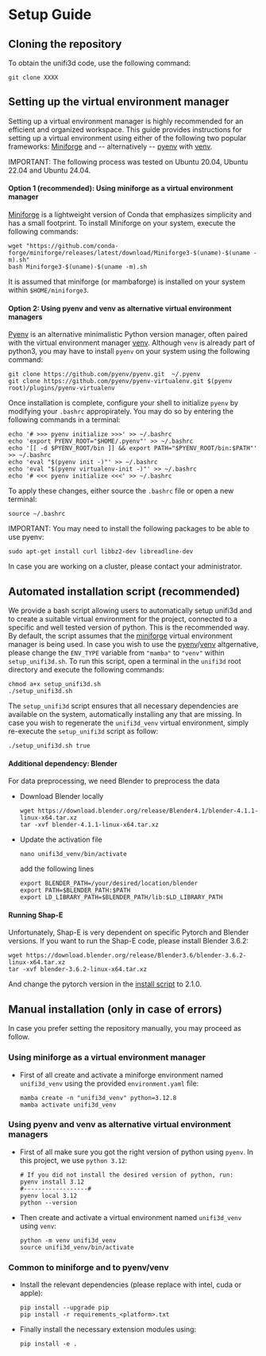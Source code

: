 # Setup Guide

## Cloning the repository

To obtain the unifi3d code, use the following command:
```
git clone XXXX
```

## Setting up the virtual environment manager

Setting up a virtual environment manager is highly recommended for an efficient and organized workspace. This guide provides instructions for setting up a virtual environment using either of the following two popular frameworks: [Miniforge](https://github.com/conda-forge/miniforge) and -- alternatively -- [pyenv](https://github.com/pyenv/pyenv) with [venv](https://docs.python.org/3/library/venv.html). 

IMPORTANT: The following process was tested on Ubuntu 20.04, Ubuntu 22.04 and Ubuntu 24.04.

#### Option 1 (recommended): Using miniforge as a virtual environment manager

[Miniforge](https://github.com/conda-forge/miniforge) is a lightweight version of Conda that emphasizes simplicity and has a small footprint. 
To install Miniforge on your system, execute the following commands:
```
wget "https://github.com/conda-forge/miniforge/releases/latest/download/Miniforge3-$(uname)-$(uname -m).sh"
bash Miniforge3-$(uname)-$(uname -m).sh
```
It is assumed that miniforge (or mambaforge) is installed on your system within `$HOME/miniforge3`.

#### Option 2: Using pyenv and venv as alternative virtual environment managers

[Pyenv](https://github.com/pyenv/pyenv) is an alternative minimalistic Python version manager, often paired with the virtual environment manager [venv](https://docs.python.org/3/library/venv.html). 
Although `venv` is already part of python3, you may have to install `pyenv` on your system using the following command:
```
git clone https://github.com/pyenv/pyenv.git  ~/.pyenv
git clone https://github.com/pyenv/pyenv-virtualenv.git $(pyenv root)/plugins/pyenv-virtualenv
```
Once installation is complete, configure your shell to initialize `pyenv` by modifying your `.bashrc` appropirately. You may do so by entering the following commands in a terminal:
```
echo '# >>> pyenv initialize >>>' >> ~/.bashrc
echo 'export PYENV_ROOT="$HOME/.pyenv"' >> ~/.bashrc
echo '[[ -d $PYENV_ROOT/bin ]] && export PATH="$PYENV_ROOT/bin:$PATH"' >> ~/.bashrc
echo 'eval "$(pyenv init -)"' >> ~/.bashrc
echo 'eval "$(pyenv virtualenv-init -)"' >> ~/.bashrc
echo '# <<< pyenv initialize <<<' >> ~/.bashrc
```
To apply these changes, either source the `.bashrc` file or open a new terminal:
```
source ~/.bashrc
```

IMPORTANT: You may need to install the following packages to be able to use pyenv:
```
sudo apt-get install curl libbz2-dev libreadline-dev
```
In case you are working on a cluster, please contact your administrator.

## Automated installation script (recommended)

We provide a bash script allowing users to automatically setup unifi3d and to create a suitable virtual environment for the project, connected to a specific and well tested version of python. This is the recommended way. 
By default, the script assumes that the [miniforge](https://github.com/conda-forge/miniforge) virtual environment manager is being used. In case you wish to use the [pyenv](https://github.com/pyenv/pyenv)/[venv](https://docs.python.org/3/library/venv.html) altgernative, please change the `ENV_TYPE` variable from `"mamba"` to `"venv"` within `setup_unifi3d.sh`.
To run this script, open a terminal in the `unifi3d` root directory and execute the following commands:
```
chmod a+x setup_unifi3d.sh
./setup_unifi3d.sh
```
The `setup_unifi3d` script ensures that all necessary dependencies are available on the system, automatically installing any that are missing. In case you wish to regenerate the `unifi3d_venv` virtual environment, simply re-execute the `setup_unifi3d` script as follow:
```
./setup_unifi3d.sh true
```

#### Additional dependency: Blender

For data preprocessing, we need Blender to preprocess the data
  - Download Blender locally
    ```
    wget https://download.blender.org/release/Blender4.1/blender-4.1.1-linux-x64.tar.xz
    tar -xvf blender-4.1.1-linux-x64.tar.xz
    ```
  - Update the activation file
    ```
    nano unifi3d_venv/bin/activate
    ```
    add the following lines
    ```
    export BLENDER_PATH=/your/desired/location/blender
    export PATH=$BLENDER_PATH:$PATH
    export LD_LIBRARY_PATH=$BLENDER_PATH/lib:$LD_LIBRARY_PATH
    ```

#### Running Shap-E

Unfortunately, Shap-E is very dependent on specific Pytorch and Blender versions. If you want to run the Shap-E code, please install Blender 3.6.2:
```
wget https://download.blender.org/release/Blender3.6/blender-3.6.2-linux-x64.tar.xz
tar -xvf blender-3.6.2-linux-x64.tar.xz
```
And change the pytorch version in the [install script](setup_unifi3d.sh) to 2.1.0.


## Manual installation (only in case of errors)

In case you prefer setting the repository manually, you may proceed as follow.

### Using miniforge as a virtual environment manager

- First of all create and activate a miniforge environment named `unifi3d_venv` using the provided `environment.yaml` file:
  ```
  mamba create -n "unifi3d_venv" python=3.12.8
  mamba activate unifi3d_venv
  ```

### Using pyenv and venv as alternative virtual environment managers

- First of all make sure you got the right version of python using `pyenv`. In this project, we use `python 3.12`:
  ```
  # If you did not install the desired version of python, run:
  pyenv install 3.12
  #------------------#
  pyenv local 3.12
  python --version
  ```
- Then create and activate a virtual environment named `unifi3d_venv` using `venv`:
  ```
  python -m venv unifi3d_venv
  source unifi3d_venv/bin/activate
  ```

### Common to miniforge and to pyenv/venv 
- Install the relevant dependencies (please replace <platform> with intel, cuda or apple):
  ```
  pip install --upgrade pip
  pip install -r requirements_<platform>.txt
  ```

- Finally install the necessary extension modules using:
  ```
  pip install -e .
  ```
